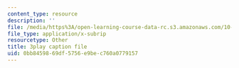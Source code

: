 ```yaml
---
content_type: resource
description: ''
file: /media/https%3A/open-learning-course-data-rc.s3.amazonaws.com/10-34-numerical-methods-applied-to-chemical-engineering-fall-2015/0bb8459869df5756e9bec760a0779157_uOPuBNtv6Fk.srt
file_type: application/x-subrip
resourcetype: Other
title: 3play caption file
uid: 0bb84598-69df-5756-e9be-c760a0779157
---
```

